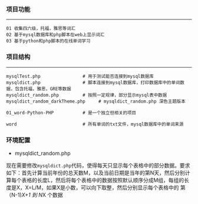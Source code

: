 ### 项目功能
---

```
01 收集四六级，托福，雅思等词汇
02 基于mysql数据库和php脚本在web上显示词汇
03 基于python和php脚本的在线单词学习

```


### 项目结构
---

```
mysqlTest.php                # 用于测试能否连接到mysql数据库
mysqldict.php                # 脚本连接到mysql数据库，打印数据库中的单词数据，包含托福，雅思，GRE等数据
mysqldict_random.php         # 按照一定规律，部分显示mysql表中数据
mysqldict_random_darkTheme.php     # mysqldict_random.php 深色主题版本

01_word-Python-PHP           # 是一个独立但相关的项目

word                         # 所有单词的txt文件，mysql数据库中的单词来源

```

### 环境配置

- mysqldict_random.php 

现在需要修改`mysqldict.php`代码，使得每天只显示每个表格中的部分数据。要求如下：首先计算当前年份的总天数M，以及当前日期是当年的第N天，然后分别计算每个表格的长度L，然后将每个表格中的数据按照默认顺序分成M组，每组的长度是X，X=L/M，如果X是小数，可以向下取整，然后分别显示每个表格中的 第（N-1)*X+1 到 N*X 个数据


